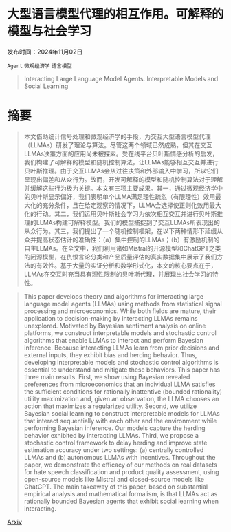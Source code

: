 # 大型语言模型代理的相互作用。可解释的模型与社会学习

发布时间：2024年11月02日

`Agent` `微观经济学` `语言模型`

> Interacting Large Language Model Agents. Interpretable Models and Social Learning

# 摘要

> 本文借助统计信号处理和微观经济学的手段，为交互大型语言模型代理（LLMAs）研发了理论与算法。尽管这两个领域已然成熟，但其在交互LLMAs决策方面的应用尚未被探索。受在线平台贝叶斯情感分析的启发，我们构建了可解释的模型和随机控制算法，让LLMAs能够相互交互并进行贝叶斯推理。由于交互LLMAs会从过往决策和外部输入中学习，所以它们呈现出偏差和从众行为。故而，开发可解释的模型和随机控制算法对于理解并缓解这些行为极为关键。本文有三项主要成果。其一，通过微观经济学中的贝叶斯显示偏好，我们表明单个LLMA满足理性疏忽（有限理性）效用最大化的充分条件，且在给定观察的情况下，LLMA会选择使正则化效用最大化的行动。其二，我们运用贝叶斯社会学习为依次相互交互并进行贝叶斯推理的LLMAs构建可解释模型。我们的模型捕捉到了交互LLMAs所表现出的从众行为。其三，我们提出了一个随机控制框架，在以下两种情形下延缓从众并提高状态估计的准确性：（a）集中控制的LLMAs；（b）有激励机制的自主LLMAs。在全文中，我们利用诸如Mistral的开源模型和ChatGPT之类的闭源模型，在仇恨言论分类和产品质量评估的真实数据集中展示了我们方法的有效性。基于大量的实证分析和数学形式化，本文的核心要点在于，LLMAs在交互时充当具有理性限制的贝叶斯代理，并展现出社会学习的特性。

> This paper develops theory and algorithms for interacting large language model agents (LLMAs) using methods from statistical signal processing and microeconomics. While both fields are mature, their application to decision-making by interacting LLMAs remains unexplored. Motivated by Bayesian sentiment analysis on online platforms, we construct interpretable models and stochastic control algorithms that enable LLMAs to interact and perform Bayesian inference. Because interacting LLMAs learn from prior decisions and external inputs, they exhibit bias and herding behavior. Thus, developing interpretable models and stochastic control algorithms is essential to understand and mitigate these behaviors. This paper has three main results. First, we show using Bayesian revealed preferences from microeconomics that an individual LLMA satisfies the sufficient conditions for rationally inattentive (bounded rationality) utility maximization and, given an observation, the LLMA chooses an action that maximizes a regularized utility. Second, we utilize Bayesian social learning to construct interpretable models for LLMAs that interact sequentially with each other and the environment while performing Bayesian inference. Our models capture the herding behavior exhibited by interacting LLMAs. Third, we propose a stochastic control framework to delay herding and improve state estimation accuracy under two settings: (a) centrally controlled LLMAs and (b) autonomous LLMAs with incentives. Throughout the paper, we demonstrate the efficacy of our methods on real datasets for hate speech classification and product quality assessment, using open-source models like Mistral and closed-source models like ChatGPT. The main takeaway of this paper, based on substantial empirical analysis and mathematical formalism, is that LLMAs act as rationally bounded Bayesian agents that exhibit social learning when interacting.

[Arxiv](https://arxiv.org/abs/2411.01271)